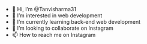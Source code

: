 - 👋 Hi, I’m @Tanvisharma31
- 👀 I’m interested in web development
- 🌱 I’m currently learning back-end web development
- 💞️ I’m looking to collaborate on Instagram
- 📫 How to reach me on Instagram

<!---
Tanvisharma31/Tanvisharma31 is a ✨ special ✨ repository because its `README.md` (this file) appears on your GitHub profile.
You can click the Preview link to take a look at your changes.
--->
